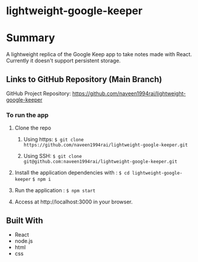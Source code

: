 # lightweight-google-keeper

# Summary
A lightweight replica of the Google Keep app to take notes made with React. Currently it doesn't support persistent storage.

## Links to GitHub Repository (Main Branch)
GitHub Project Repository: https://github.com/naveen1994rai/lightweight-google-keeper


### To run the app
1. Clone the repo 
   1. Using https:
      `$ git clone https://github.com/naveen1994rai/lightweight-google-keeper.git`
   
   2. Using SSH:
      `$ git clone git@github.com:naveen1994rai/lightweight-google-keeper.git`

2. Install the application dependencies with :
    `$ cd lightweight-google-keeper`
    `$ npm i`
  
3. Run the application :
    `$ npm start`

4. Access at http://localhost:3000 in your browser.

## Built With
   * React
   * node.js
   * html
   * css

